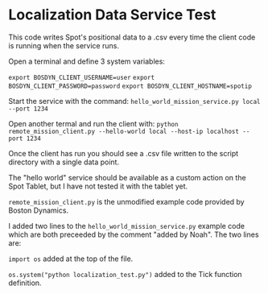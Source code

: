# Localization Data Service Test

This code writes Spot's positional data to a .csv every time the client code is running when the service runs.

Open a terminal and define 3 system variables:

```export BOSDYN_CLIENT_USERNAME=user```
```export BOSDYN_CLIENT_PASSWORD=password```
```export BOSDYN_CLIENT_HOSTNAME=spotip```

Start the service with the command: ```hello_world_mission_service.py local --port 1234```

Open another termal and run the client with: ```python remote_mission_client.py --hello-world local --host-ip localhost --port 1234```

Once the client has run you should see a .csv file written to the script directory with a single data point.

The "hello world" service should be available as a custom action on the Spot Tablet, but I have not tested it with the tablet yet.


```remote_mission_client.py``` is the unmodified example code provided by Boston Dynamics.

I added two lines to the ```hello_world_mission_service.py``` example code which are both preceeded by the comment "added by Noah". The two lines are:

```import os``` added at the top of the file.

```os.system("python localization_test.py")``` added to the Tick function definition.
